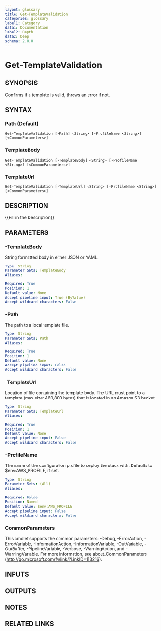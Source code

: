 ```yaml
---
layout: glossary
title: Get-TemplateValidation
categories: glossary
label1: Category
data1: Documentation
label2: Depth
data2: Deep
schema: 2.0.0
---
```


# Get-TemplateValidation

## SYNOPSIS
Confirms if a template is valid, throws an error if not.

## SYNTAX

### Path (Default)
```
Get-TemplateValidation [-Path] <String> [-ProfileName <String>] [<CommonParameters>]
```

### TemplateBody
```
Get-TemplateValidation [-TemplateBody] <String> [-ProfileName <String>] [<CommonParameters>]
```

### TemplateUrl
```
Get-TemplateValidation [-TemplateUrl] <String> [-ProfileName <String>] [<CommonParameters>]
```

## DESCRIPTION
{{Fill in the Description}}

## PARAMETERS

### -TemplateBody
String formatted body in either JSON or YAML.

```yaml
Type: String
Parameter Sets: TemplateBody
Aliases:

Required: True
Position: 1
Default value: None
Accept pipeline input: True (ByValue)
Accept wildcard characters: False
```

### -Path
The path to a local template file.

```yaml
Type: String
Parameter Sets: Path
Aliases:

Required: True
Position: 1
Default value: None
Accept pipeline input: False
Accept wildcard characters: False
```

### -TemplateUrl
Location of file containing the template body.
The URL must point to a template (max size: 460,800 bytes) that is located in an Amazon S3 bucket.

```yaml
Type: String
Parameter Sets: TemplateUrl
Aliases:

Required: True
Position: 1
Default value: None
Accept pipeline input: False
Accept wildcard characters: False
```

### -ProfileName
The name of the configuration profile to deploy the stack with.
Defaults to $env:AWS_PROFILE, if set.

```yaml
Type: String
Parameter Sets: (All)
Aliases:

Required: False
Position: Named
Default value: $env:AWS_PROFILE
Accept pipeline input: False
Accept wildcard characters: False
```

### CommonParameters
This cmdlet supports the common parameters: -Debug, -ErrorAction, -ErrorVariable, -InformationAction, -InformationVariable, -OutVariable, -OutBuffer, -PipelineVariable, -Verbose, -WarningAction, and -WarningVariable.
For more information, see about_CommonParameters (http://go.microsoft.com/fwlink/?LinkID=113216).

## INPUTS

## OUTPUTS

## NOTES

## RELATED LINKS
